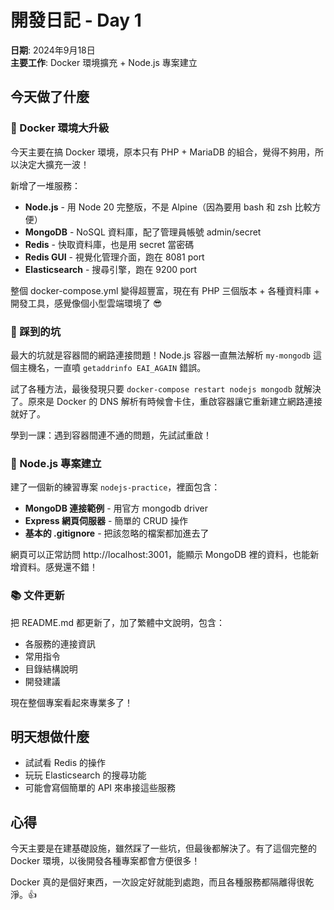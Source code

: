 # 開發日記 - Day 1

**日期**: 2024年9月18日  
**主要工作**: Docker 環境擴充 + Node.js 專案建立

## 今天做了什麼

### 🐳 Docker 環境大升級
今天主要在搞 Docker 環境，原本只有 PHP + MariaDB 的組合，覺得不夠用，所以決定大擴充一波！

新增了一堆服務：
- **Node.js** - 用 Node 20 完整版，不是 Alpine（因為要用 bash 和 zsh 比較方便）
- **MongoDB** - NoSQL 資料庫，配了管理員帳號 admin/secret
- **Redis** - 快取資料庫，也是用 secret 當密碼
- **Redis GUI** - 視覺化管理介面，跑在 8081 port
- **Elasticsearch** - 搜尋引擎，跑在 9200 port

整個 docker-compose.yml 變得超豐富，現在有 PHP 三個版本 + 各種資料庫 + 開發工具，感覺像個小型雲端環境了 😎

### 🔧 踩到的坑
最大的坑就是容器間的網路連接問題！Node.js 容器一直無法解析 `my-mongodb` 這個主機名，一直噴 `getaddrinfo EAI_AGAIN` 錯誤。

試了各種方法，最後發現只要 `docker-compose restart nodejs mongodb` 就解決了。原來是 Docker 的 DNS 解析有時候會卡住，重啟容器讓它重新建立網路連接就好了。

學到一課：遇到容器間連不通的問題，先試試重啟！

### 📝 Node.js 專案建立
建了一個新的練習專案 `nodejs-practice`，裡面包含：
- **MongoDB 連接範例** - 用官方 mongodb driver
- **Express 網頁伺服器** - 簡單的 CRUD 操作
- **基本的 .gitignore** - 把該忽略的檔案都加進去了

網頁可以正常訪問 http://localhost:3001，能顯示 MongoDB 裡的資料，也能新增資料。感覺還不錯！

### 📚 文件更新
把 README.md 都更新了，加了繁體中文說明，包含：
- 各服務的連接資訊
- 常用指令
- 目錄結構說明
- 開發建議

現在整個專案看起來專業多了！

## 明天想做什麼
- 試試看 Redis 的操作
- 玩玩 Elasticsearch 的搜尋功能
- 可能會寫個簡單的 API 來串接這些服務

## 心得
今天主要是在建基礎設施，雖然踩了一些坑，但最後都解決了。有了這個完整的 Docker 環境，以後開發各種專案都會方便很多！

Docker 真的是個好東西，一次設定好就能到處跑，而且各種服務都隔離得很乾淨。👍
